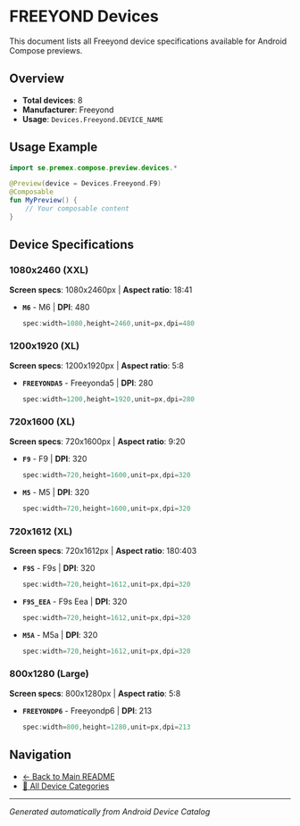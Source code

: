 # FREEYOND Devices

This document lists all Freeyond device specifications available for Android Compose previews.

## Overview

- **Total devices**: 8
- **Manufacturer**: Freeyond
- **Usage**: `Devices.Freeyond.DEVICE_NAME`

## Usage Example

```kotlin
import se.premex.compose.preview.devices.*

@Preview(device = Devices.Freeyond.F9)
@Composable
fun MyPreview() {
    // Your composable content
}
```

## Device Specifications

### 1080x2460 (XXL)

**Screen specs**: 1080x2460px | **Aspect ratio**: 18:41

- **`M6`** - M6 | **DPI**: 480
  ```kotlin
  spec:width=1080,height=2460,unit=px,dpi=480
  ```

### 1200x1920 (XL)

**Screen specs**: 1200x1920px | **Aspect ratio**: 5:8

- **`FREEYONDA5`** - Freeyonda5 | **DPI**: 280
  ```kotlin
  spec:width=1200,height=1920,unit=px,dpi=280
  ```

### 720x1600 (XL)

**Screen specs**: 720x1600px | **Aspect ratio**: 9:20

- **`F9`** - F9 | **DPI**: 320
  ```kotlin
  spec:width=720,height=1600,unit=px,dpi=320
  ```

- **`M5`** - M5 | **DPI**: 320
  ```kotlin
  spec:width=720,height=1600,unit=px,dpi=320
  ```

### 720x1612 (XL)

**Screen specs**: 720x1612px | **Aspect ratio**: 180:403

- **`F9S`** - F9s | **DPI**: 320
  ```kotlin
  spec:width=720,height=1612,unit=px,dpi=320
  ```

- **`F9S_EEA`** - F9s Eea | **DPI**: 320
  ```kotlin
  spec:width=720,height=1612,unit=px,dpi=320
  ```

- **`M5A`** - M5a | **DPI**: 320
  ```kotlin
  spec:width=720,height=1612,unit=px,dpi=320
  ```

### 800x1280 (Large)

**Screen specs**: 800x1280px | **Aspect ratio**: 5:8

- **`FREEYONDP6`** - Freeyondp6 | **DPI**: 213
  ```kotlin
  spec:width=800,height=1280,unit=px,dpi=213
  ```

## Navigation

- [← Back to Main README](../../README.md)
- [📱 All Device Categories](../README.md)

---
*Generated automatically from Android Device Catalog*
